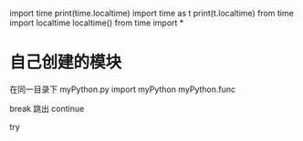 import time
print(time.localtime)
import time as t
print(t.localtime)
from time import localtime
localtime()
from time import *

# 自己创建的模块
在同一目录下 myPython.py
import myPython
myPython.func

break 跳出 
continue 

try 
